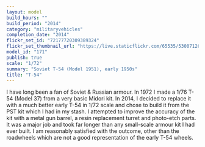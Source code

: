 ```yaml
---
layout: model
build_hours: ""
build_period: "2014"
category: "militaryvehicles"
completion_date: "2014"
flickr_set_id: "72177720309389324"
flickr_set_thumbnail_url: "https://live.staticflickr.com/65535/53007126370_7366eb443a_m.jpg"
model_id: "171"
publish: true
scale: "1/72"
summary: "Soviet T-54 (Model 1951), early 1950s"
title: "T-54"
---
```


I have long been a fan of Soviet &amp; Russian armour. In 1972 I made a 1/76 T-54 (Model 37) from a very basic Midori kit. In 2014, I decided to replace it with a much better early T-54 in 1/72 scale and chose to build it from the PST kit which I had in my stash. I attempted to improve the accuracy of the kit with a metal gun barrel, a resin replacement turret and photo-etch parts. It was a major job and took far longer than any small-scale armour kit I had ever built. I am reasonably satisfied with the outcome, other than the roadwheels which are not a good representation of the early T-54 wheels.
